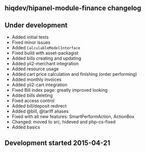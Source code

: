 hiqdev/hipanel-module-finance changelog
---------------------------------------

## Under development

- Added initial tests
- Fixed minor issues
- Added `CalculableModelInterface`
- Fixed build with asset-packagist
- Added bills creating and updating
- Added yii2-merchant integration
- Added resource usage
- Added cart price calculation and finishing (order performing)
- Added monthly invoices
- Added yii2-cart integration
- Fixed Bill index page: greatly improved looking
- Added bills deleting
- Fixed access control
- Added bill/deposit redirect
- Added @bill, @tariff aliases
- Fixed with all new features: SmartPerformAction, ActionBox
- Changed: moved to src, hideved and php-cs-fixed
- Added basics

## Development started 2015-04-21

